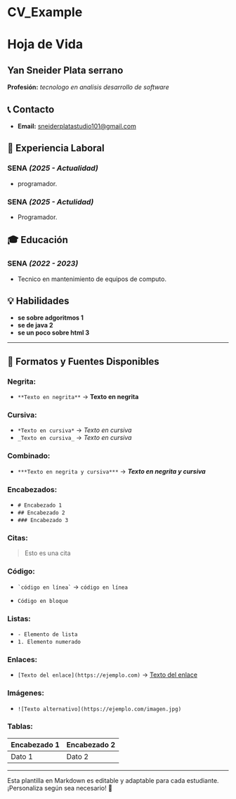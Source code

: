 # CV_Example
# Hoja de Vida

## Yan Sneider Plata serrano
**Profesión:** _tecnologo en analisis desarrollo de software_

## 📞 Contacto
- **Email:** [sneiderplatastudio101@gmail.com](mailto:correo@ejemplo.com)


## 🏢 Experiencia Laboral
### **SENA** _(2025 - Actualidad)_
- programador.

### **SENA** _(2025 - Actulidad)_
- Programador.

## 🎓 Educación
### **SENA** _(2022 - 2023)_
- Tecnico en mantenimiento de equipos de computo.

## 💡 Habilidades
- **se sobre adgoritmos 1**
- **se de java  2**
- **se un poco sobre html 3**

---

## 🎨 Formatos y Fuentes Disponibles

### **Negrita:**
- `**Texto en negrita**` → **Texto en negrita**

### **Cursiva:**
- `*Texto en cursiva*` → *Texto en cursiva*
- `_Texto en cursiva_` → _Texto en cursiva_

### **Combinado:**
- `***Texto en negrita y cursiva***` → ***Texto en negrita y cursiva***

### **Encabezados:**
- `# Encabezado 1`
- `## Encabezado 2`
- `### Encabezado 3`

### **Citas:**
> Esto es una cita

### **Código:**
- `` `código en línea` `` → `código en línea`
- ```
  Código en bloque
  ```

### **Listas:**
- `- Elemento de lista`
- `1. Elemento numerado`

### **Enlaces:**
- `[Texto del enlace](https://ejemplo.com)` → [Texto del enlace](https://ejemplo.com)

### **Imágenes:**
- `![Texto alternativo](https://ejemplo.com/imagen.jpg)`

### **Tablas:**
| Encabezado 1 | Encabezado 2 |
|-------------|-------------|
| Dato 1     | Dato 2      |

---

Esta plantilla en Markdown es editable y adaptable para cada estudiante. ¡Personaliza según sea necesario! 🎯

